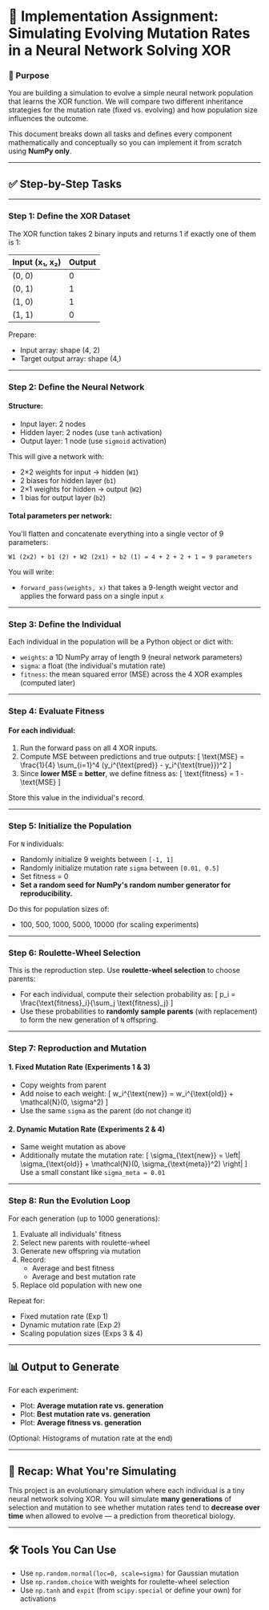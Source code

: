 # 🧪 Implementation Assignment: Simulating Evolving Mutation Rates in a Neural Network Solving XOR

### 📌 Purpose
You are building a simulation to evolve a simple neural network population that learns the XOR function. We will compare two different inheritance strategies for the mutation rate (fixed vs. evolving) and how population size influences the outcome.

This document breaks down all tasks and defines every component mathematically and conceptually so you can implement it from scratch using **NumPy only**.

---

## ✅ Step-by-Step Tasks

---

### **Step 1: Define the XOR Dataset**

The XOR function takes 2 binary inputs and returns 1 if exactly one of them is 1:

| Input (x₁, x₂) | Output |
|----------------|--------|
| (0, 0)         | 0      |
| (0, 1)         | 1      |
| (1, 0)         | 1      |
| (1, 1)         | 0      |

Prepare:
- Input array: shape (4, 2)
- Target output array: shape (4,)

---

### **Step 2: Define the Neural Network**

#### Structure:
- Input layer: 2 nodes
- Hidden layer: 2 nodes (use `tanh` activation)
- Output layer: 1 node (use `sigmoid` activation)

This will give a network with:
- 2×2 weights for input → hidden (`W1`)
- 2 biases for hidden layer (`b1`)
- 2×1 weights for hidden → output (`W2`)
- 1 bias for output layer (`b2`)

#### Total parameters per network:
You'll flatten and concatenate everything into a single vector of 9 parameters:
```
W1 (2x2) + b1 (2) + W2 (2x1) + b2 (1) = 4 + 2 + 2 + 1 = 9 parameters
```

You will write:
- `forward_pass(weights, x)` that takes a 9-length weight vector and applies the forward pass on a single input `x`

---

### **Step 3: Define the Individual**

Each individual in the population will be a Python object or dict with:
- `weights`: a 1D NumPy array of length 9 (neural network parameters)
- `sigma`: a float (the individual's mutation rate)
- `fitness`: the mean squared error (MSE) across the 4 XOR examples (computed later)

---

### **Step 4: Evaluate Fitness**

#### For each individual:
1. Run the forward pass on all 4 XOR inputs.
2. Compute MSE between predictions and true outputs:
\[
\text{MSE} = \frac{1}{4} \sum_{i=1}^4 (y_i^{\text{pred}} - y_i^{\text{true}})^2
\]
3. Since **lower MSE = better**, we define fitness as:
\[
\text{fitness} = 1 - \text{MSE}
\]

Store this value in the individual's record.

---

### **Step 5: Initialize the Population**

For `N` individuals:
- Randomly initialize 9 weights between `[-1, 1]`
- Randomly initialize mutation rate `sigma` between `[0.01, 0.5]`
- Set fitness = 0
- **Set a random seed for NumPy's random number generator for reproducibility.**

Do this for population sizes of:
- 100, 500, 1000, 5000, 10000 (for scaling experiments)

---

### **Step 6: Roulette-Wheel Selection**

This is the reproduction step. Use **roulette-wheel selection** to choose parents:

- For each individual, compute their selection probability as:
\[
p_i = \frac{\text{fitness}_i}{\sum_j \text{fitness}_j}
\]
- Use these probabilities to **randomly sample parents** (with replacement) to form the new generation of `N` offspring.

---

### **Step 7: Reproduction and Mutation**

#### 1. **Fixed Mutation Rate (Experiments 1 & 3)**

- Copy weights from parent
- Add noise to each weight:
\[
w_i^{\text{new}} = w_i^{\text{old}} + \mathcal{N}(0, \sigma^2)
\]
- Use the same `sigma` as the parent (do not change it)

#### 2. **Dynamic Mutation Rate (Experiments 2 & 4)**

- Same weight mutation as above
- Additionally mutate the mutation rate:
\[
\sigma_{\text{new}} = \left| \sigma_{\text{old}} + \mathcal{N}(0, \sigma_{\text{meta}}^2) \right|
\]
Use a small constant like `sigma_meta = 0.01`

---

### **Step 8: Run the Evolution Loop**

For each generation (up to 1000 generations):
1. Evaluate all individuals' fitness
2. Select new parents with roulette-wheel
3. Generate new offspring via mutation
4. Record:
   - Average and best fitness
   - Average and best mutation rate
5. Replace old population with new one

Repeat for:
- Fixed mutation rate (Exp 1)
- Dynamic mutation rate (Exp 2)
- Scaling population sizes (Exps 3 & 4)

---

## 📊 Output to Generate

For each experiment:
- Plot: **Average mutation rate vs. generation**
- Plot: **Best mutation rate vs. generation**
- Plot: **Average fitness vs. generation**

(Optional: Histograms of mutation rate at the end)

---

## 🧠 Recap: What You're Simulating

This project is an evolutionary simulation where each individual is a tiny neural network solving XOR. You will simulate **many generations** of selection and mutation to see whether mutation rates tend to **decrease over time** when allowed to evolve — a prediction from theoretical biology.

---

## 🛠 Tools You Can Use

- Use `np.random.normal(loc=0, scale=sigma)` for Gaussian mutation
- Use `np.random.choice` with weights for roulette-wheel selection
- Use `np.tanh` and `expit` (from `scipy.special` or define your own) for activations
